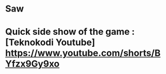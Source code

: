 # Saw

# Quick side show of the game : [Teknokodi Youtube] <https://www.youtube.com/shorts/BYfzx9Gy9xo>


